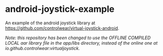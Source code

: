 # android-joystick-example
An example of the android joystick library at https://github.com/controlwear/virtual-joystick-android.

*Note: this repository has been changed to use the OFFLINE COMPILED LOCAL aar library file in the app/libs directory, instead of the online one at io.github.controlwear:virtualjoystick.*
